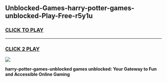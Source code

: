 
## Unblocked-Games-harry-potter-games-unblocked-Play-Free-r5y1u
<h3>
<a href="https://premium76.site?title=harry-potter-games-unblocked&ref=20A">CLICK TO PLAY</a></h3>
<hr>

<h3>
<a href="https://premium76.site?title=harry-potter-games-unblocked&ref=20A">CLICK 2 PLAY</a>
  
</h3>

<a href="https://premium76.site?title=harry-potter-games-unblocked&ref=20A"><img src="https://clearcache.store/games.png"></a>


**harry-potter-games-unblocked games unblocked: Your Gateway to Fun and Accessible Online Gaming**
